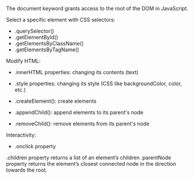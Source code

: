 The document keyword grants access to the root of the DOM in JavaScript.

Select a specific element with CSS selectors:
- .querySelector()
- .getElementById()
- .getElementsByClassName()
- .getElementsByTagName()

Modify HTML:
- .innerHTML properties: changing its contents (text)
- .style properties: changing its style (CSS like backgroundColor, color, etc.)

- .createElement(): create elements
- .appendChild(): append elements to its parent's node
- .removeChild(): remove elements from its parent's node

Interactivity:
- .onclick property


.children property returns a list of an element’s children 
.parentNode property returns the element’s closest connected node in the direction towards the root.
